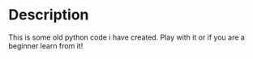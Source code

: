 # Description
This is some old python code i have created. Play with it or if you are a beginner learn from it!
